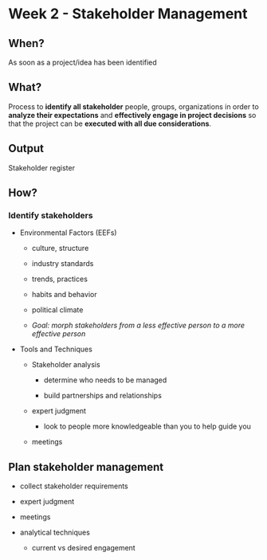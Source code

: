 # Week 2 - Stakeholder Management

## When?

As soon as a project/idea has been identified

## What?

Process to **identify all stakeholder** people, groups, organizations in order to **analyze their expectations** and **effectively engage in project decisions** so that the project can be **executed with all due considerations**.

## Output

Stakeholder register

## How?

### Identify stakeholders

-   Environmental Factors (EEFs)

    -   culture, structure

    -   industry standards

    -   trends, practices

    -   habits and behavior

    -   political climate

    -   *Goal: morph stakeholders from a less effective person to a more effective person*

-   Tools and Techniques

    -   Stakeholder analysis

        -   determine who needs to be managed

        -   build partnerships and relationships

    -   expert judgment

        -   look to people more knowledgeable than you to help guide you

    -   meetings

## Plan stakeholder management

-   collect stakeholder requirements

-   expert judgment

-   meetings

-   analytical techniques

    -   current vs desired engagement


